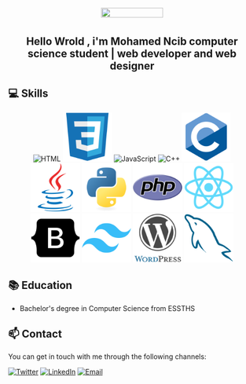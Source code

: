 # <p align="center"><img src="https://i.ibb.co/YPbL3Hy/hello-World.gif" width="50%" height="30%" align="center"></p>
<h2 align="center">Hello Wrold , i'm Mohamed Ncib computer science student | web developer and web designer</h2>

## 💻 Skills

<div align="center">
  <img src="https://upload.wikimedia.org/wikipedia/commons/6/61/HTML5_logo_and_wordmark.svg" alt="HTML" width="100" height="100">
  <img src="https://raw.githubusercontent.com/devicons/devicon/master/icons/css3/css3-original.svg" alt="CSS" width="100" height="100">
  <img src="https://upload.wikimedia.org/wikipedia/commons/6/6a/JavaScript-logo.png" alt="JavaScript" width="100" height="100">
  <img src="https://raw.githubusercontent.com/isocpp/logos/master/cpp_logo.png" alt="C++" width="100" height="100">
  <img src="https://raw.githubusercontent.com/devicons/devicon/master/icons/c/c-original.svg" alt="C" width="100" height="100">
  <img src="https://raw.githubusercontent.com/devicons/devicon/master/icons/java/java-original.svg" alt="Java" width="100" height="100">
  <img src="https://raw.githubusercontent.com/devicons/devicon/master/icons/python/python-original.svg" alt="Python" width="100" height="100">
  <img src="https://raw.githubusercontent.com/devicons/devicon/master/icons/php/php-original.svg" alt="PHP" width="100" height="100">
  <img src="https://raw.githubusercontent.com/devicons/devicon/master/icons/react/react-original.svg" alt="React" width="100" height="100">
  <img src="https://raw.githubusercontent.com/devicons/devicon/master/icons/bootstrap/bootstrap-plain.svg" alt="Bootstrap" width="100" height="100">
  <img src="https://raw.githubusercontent.com/devicons/devicon/master/icons/tailwindcss/tailwindcss-plain.svg" alt="Tailwind CSS" width="100" height="100">
  <img src="https://raw.githubusercontent.com/devicons/devicon/master/icons/wordpress/wordpress-original.svg" alt="WordPress" width="100" height="100">
  <img src="https://raw.githubusercontent.com/devicons/devicon/master/icons/mysql/mysql-original.svg" alt="SQL" width="100" height="100">
</div>

## 📚 Education

- Bachelor's degree in Computer Science from ESSTHS 

## 📫 Contact

You can get in touch with me through the following channels:

[![Twitter](https://img.shields.io/badge/Twitter-%231DA1F2?style=for-the-badge&logo=twitter&logoColor=white)](https://twitter.com/Mohamed__ncib)
[![LinkedIn](https://img.shields.io/badge/LinkedIn-%230077B5?style=for-the-badge&logo=linkedin&logoColor=white)](https://www.linkedin.com/in/mohamed-ncib-1b17b5224/)
[![Email](https://img.shields.io/badge/Email-%23D14836?style=for-the-badge&logo=mail.ru&logoColor=white)](mailto:mohamedncib900@gmail.com)


